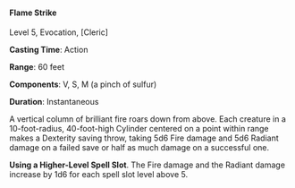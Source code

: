 #### Flame Strike

Level 5, Evocation, [Cleric]

**Casting Time**: Action

**Range**: 60 feet

**Components**: V, S, M (a pinch of sulfur)

**Duration**: Instantaneous

A vertical column of brilliant fire roars down from above. Each creature in a 10-foot-radius, 40-foot-high Cylinder centered on a point within range makes a Dexterity saving throw, taking 5d6 Fire damage and 5d6 Radiant damage on a failed save or half as much damage on a successful one.

**Using a Higher-Level Spell Slot**. The Fire damage and the Radiant damage increase by 1d6 for each spell slot level above 5.